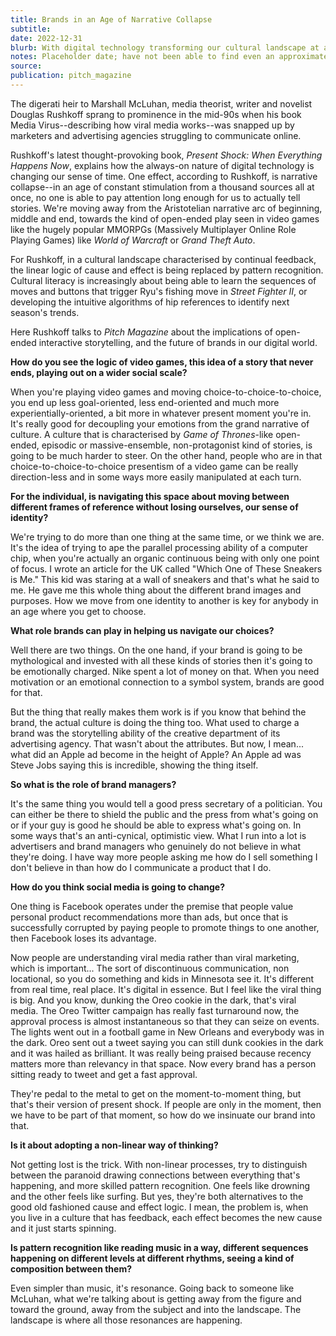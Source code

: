 ```yaml
---
title: Brands in an Age of Narrative Collapse
subtitle:
date: 2022-12-31
blurb: With digital technology transforming our cultural landscape at an ever-increasing rate, even the way we tell stories is changing claims media guru _Douglas Rushkoff_--with fundamental implications for how brands navigate the future.
notes: Placeholder date; have not been able to find even an approximate date
source:
publication: pitch_magazine
---
```


The digerati heir to Marshall McLuhan, media theorist, writer and novelist Douglas Rushkoff sprang to prominence in the mid-90s when his book Media Virus--describing how viral media works--was snapped up by marketers and advertising agencies struggling to communicate online.

Rushkoff's latest thought-provoking book, _Present Shock: When Everything Happens Now_, explains how the always-on nature of digital technology is changing our sense of time. One effect, according to Rushkoff, is narrative collapse--in an age of constant stimulation from a thousand sources all at once, no one is able to pay attention long enough for us to actually tell stories. We're moving away from the Aristotelian narrative arc of beginning, middle and end, towards the kind of open-ended play seen in video games like the hugely popular MMORPGs (Massively Multiplayer Online Role Playing Games) like _World of Warcraft_ or _Grand Theft Auto_.

For Rushkoff, in a cultural landscape characterised by continual feedback, the linear logic of cause and effect is being replaced by pattern recognition. Cultural literacy is increasingly about being able to learn the sequences of moves and buttons that trigger Ryu's fishing move in _Street Fighter II_, or developing the intuitive algorithms of hip references to identify next season's trends.

Here Rushkoff talks to _Pitch Magazine_ about the implications of open-ended interactive storytelling, and the future of brands in our digital world.

**How do you see the logic of video games, this idea of a story that never ends, playing out on a wider social scale?**

When you're playing video games and moving choice-to-choice-to-choice, you end up less goal-oriented, less end-oriented and much more experientially-oriented, a bit more in whatever present moment you're in. It's really good for decoupling your emotions from the grand narrative of culture. A culture that is characterised by _Game of Thrones_-like open-ended, episodic or massive-ensemble, non-protagonist kind of stories, is going to be much harder to steer. On the other hand, people who are in that choice-to-choice-to-choice presentism of a video game can be really direction-less and in some ways more easily manipulated at each turn.

**For the individual, is navigating this space about moving between different frames of reference without losing ourselves, our sense of identity?**

We're trying to do more than one thing at the same time, or we think we are. It's the idea of trying to ape the parallel processing ability of a computer chip, when you're actually an organic continuous being with only one point of focus. I wrote an article for the UK called "Which One of These Sneakers is Me." This kid was staring at a wall of sneakers and that's what he said to me. He gave me this whole thing about the different brand images and purposes. How we move from one identity to another is key for anybody in an age where you get to choose.

**What role brands can play in helping us navigate our choices?**

Well there are two things. On the one hand, if your brand is going to be mythological and invested with all these kinds of stories then it's going to be emotionally charged. Nike spent a lot of money on that. When you need motivation or an emotional connection to a symbol system, brands are good for that.

But the thing that really makes them work is if you know that behind the brand, the actual culture is doing the thing too. What used to charge a brand was the storytelling ability of the creative department of its advertising agency. That wasn't about the attributes. But now, I mean... what did an Apple ad become in the height of Apple? An Apple ad was Steve Jobs saying this is incredible, showing the thing itself.

**So what is the role of brand managers?**

It's the same thing you would tell a good press secretary of a politician. You can either be there to shield the public and the press from what's going on or if your guy is good he should be able to express what's going on. In some ways that's an anti-cynical, optimistic view. What I run into a lot is advertisers and brand managers who genuinely do not believe in what they're doing. I have way more people asking me how do I sell something I don't believe in than how do I communicate a product that I do.

**How do you think social media is going to change?**

One thing is Facebook operates under the premise that people value personal product recommendations more than ads, but once that is successfully corrupted by paying people to promote things to one another, then Facebook loses its advantage.

Now people are understanding viral media rather than viral marketing, which is important... The sort of discontinuous communication, non locational, so you do something and kids in Minnesota see it. It's different from real time, real place. It's digital in essence. But I feel like the viral thing is big. And you know, dunking the Oreo cookie in the dark, that's viral media. The Oreo Twitter campaign has really fast turnaround now, the approval process is almost instantaneous so that they can seize on events. The lights went out in a football game in New Orleans and everybody was in the dark. Oreo sent out a tweet saying you can still dunk cookies in the dark and it was hailed as brilliant. It was really being praised because recency matters more than relevancy in that space. Now every brand has a person sitting ready to tweet and get a fast approval.

They're pedal to the metal to get on the moment-to-moment thing, but that's their version of present shock. If people are only in the moment, then we have to be part of that moment, so how do we insinuate our brand into that.

**Is it about adopting a non-linear way of thinking?**

Not getting lost is the trick. With non-linear processes, try to distinguish between the paranoid drawing connections between everything that's happening, and more skilled pattern recognition. One feels like drowning and the other feels like surfing. But yes, they're both alternatives to the good old fashioned cause and effect logic. I mean, the problem is, when you live in a culture that has feedback, each effect becomes the new cause and it just starts spinning.

**Is pattern recognition like reading music in a way, different sequences happening on different levels at different rhythms, seeing a kind of composition between them?**

Even simpler than music, it's resonance. Going back to someone like McLuhan, what we're talking about is getting away from the figure and toward the ground, away from the subject and into the landscape. The landscape is where all those resonances are happening.
